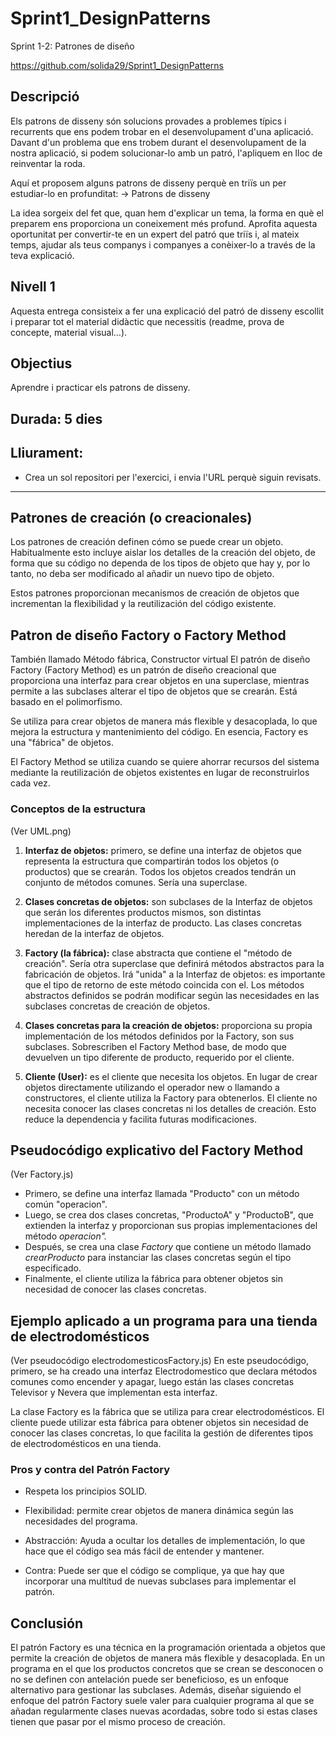 # Sprint1_DesignPatterns
Sprint 1-2: Patrones de diseño

https://github.com/solida29/Sprint1_DesignPatterns

## Descripció
Els patrons de disseny són solucions provades a problemes típics i recurrents que ens podem trobar en el desenvolupament d'una aplicació. Davant d'un problema que ens trobem durant el desenvolupament de la nostra aplicació, si podem solucionar-lo amb un patró, l'apliquem en lloc de reinventar la roda.

Aquí et proposem alguns patrons de disseny perquè en triïs un per estudiar-lo en profunditat:
-> Patrons de disseny

La idea sorgeix del fet que, quan hem d'explicar un tema, la forma en què el preparem ens proporciona un coneixement més profund. Aprofita aquesta oportunitat per convertir-te en un expert del patró que triïs i, al mateix temps, ajudar als teus companys i companyes a conèixer-lo a través de la teva explicació.

## Nivell 1
Aquesta entrega consisteix a fer una explicació del patró de disseny escollit i preparar tot el material didàctic que necessitis (readme, prova de concepte, material visual…).

## Objectius
Aprendre i practicar els patrons de disseny.

## Durada: 5 dies

## Lliurament:
- Crea un sol repositori per l'exercici, i envia l'URL perquè siguin revisats.

<hr>

## Patrones de creación (o creacionales)
Los patrones de creación definen cómo se puede crear un objeto. Habitualmente esto incluye aislar los detalles de la creación del objeto, de forma que su código no dependa de los tipos de objeto que hay y, por lo tanto, no deba ser modificado al añadir un nuevo tipo de objeto.

Estos patrones proporcionan mecanismos de creación de objetos que incrementan la flexibilidad y la reutilización del código existente.

## Patron de diseño Factory o Factory Method
También llamado Método fábrica, Constructor virtual
El patrón de diseño Factory (Factory Method) es un patrón de diseño creacional que proporciona una interfaz para crear objetos en una superclase, mientras permite a las subclases alterar el tipo de objetos que se crearán. Está basado en el polimorfismo.

Se utiliza para crear objetos de manera más flexible y desacoplada, lo que mejora la estructura y mantenimiento del código. En esencia, Factory es una "fábrica" de objetos.

El Factory Method se utiliza cuando se quiere ahorrar recursos del sistema mediante la reutilización de objetos existentes en lugar de reconstruirlos cada vez.

### Conceptos de la estructura 
(Ver UML.png)
1. <b>Interfaz de objetos:</b> primero, se define una interfaz de objetos que representa la estructura que compartirán todos los objetos (o productos) que se crearán. Todos los objetos creados tendrán un conjunto de métodos comunes. Sería una superclase.

2. <b>Clases concretas de objetos:</b> son subclases de la Interfaz de objetos que serán los diferentes productos mismos, son distintas implementaciones de la interfaz de producto. Las clases concretas heredan de la interfaz de objetos.

3. <b>Factory (la fábrica):</b> clase abstracta que contiene el "método de creación". Sería otra superclase que definirá métodos abstractos para la fabricación de objetos. Irá "unida" a la Interfaz de objetos: es importante que el tipo de retorno de este método coincida con el. Los métodos abstractos definidos se podrán modificar según las necesidades en las subclases concretas de creación de objetos.

4. <b>Clases concretas para la creación de objetos:</b> proporciona su propia implementación de los métodos definidos por la Factory, son sus subclases. Sobrescriben el Factory Method base, de modo que devuelven un tipo diferente de producto, requerido por el cliente.

5. <b>Cliente (User):</b> es el cliente que necesita los objetos. En lugar de crear objetos directamente utilizando el operador new o llamando a constructores, el cliente utiliza la Factory para obtenerlos. El cliente no necesita conocer las clases concretas ni los detalles de creación. Esto reduce la dependencia y facilita futuras modificaciones.

## Pseudocódigo explicativo del Factory Method
(Ver Factory.js)
- Primero, se define una interfaz llamada "Producto" con un método común "operacion". 
- Luego, se crea dos clases concretas, "ProductoA" y "ProductoB", que extienden la interfaz y proporcionan sus propias implementaciones del método <em>operacion".</em> 
- Después, se crea una clase <em>Factory</em> que contiene un método llamado <em>crearProducto</em> para instanciar las clases concretas según el tipo especificado. 
- Finalmente, el cliente utiliza la fábrica para obtener objetos sin necesidad de conocer las clases concretas.

## Ejemplo aplicado a un programa para una tienda de electrodomésticos
(Ver pseudocódigo electrodomesticosFactory.js)
En este pseudocódigo, primero, se ha creado una interfaz Electrodomestico que declara métodos comunes como encender y apagar, luego están las clases concretas Televisor y Nevera que implementan esta interfaz.

La clase Factory es la fábrica que se utiliza para crear electrodomésticos. El cliente puede utilizar esta fábrica para obtener objetos sin necesidad de conocer las clases concretas, lo que facilita la gestión de diferentes tipos de electrodomésticos en una tienda.

### Pros y contra del Patrón Factory
- Respeta los principios SOLID.
- Flexibilidad: permite crear objetos de manera dinámica según las necesidades del programa.
- Abstracción: Ayuda a ocultar los detalles de implementación, lo que hace que el código sea más fácil de entender y mantener.

- Contra: Puede ser que el código se complique, ya que hay que incorporar una multitud de nuevas subclases para implementar el patrón.

## Conclusión
El patrón Factory es una técnica en la programación orientada a objetos que permite la creación de objetos de manera más flexible y desacoplada. 
En un programa en el que los productos concretos que se crean se desconocen o no se definen con antelación puede ser beneficioso, es un enfoque alternativo para gestionar las subclases.
Además, diseñar siguiendo el enfoque del patrón Factory suele valer para cualquier programa al que se añadan regularmente clases nuevas acordadas, sobre todo si estas clases tienen que pasar por el mismo proceso de creación.